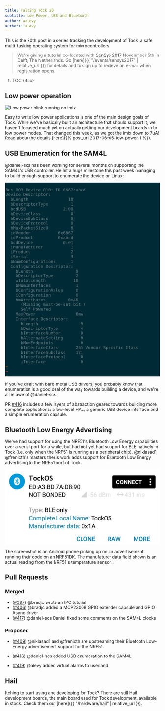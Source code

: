 ```yaml
---
title: Talking Tock 20
subtitle: Low Power, USB and Bluetooth
author: aalevy
authors: alevy
---
```


This is the 20th post in a series tracking the development of Tock, a
safe multi-tasking operating system for microcontrollers.

> We're giving a tutorial co-located with [SenSys
> 2017](http://sensys.acm.org/2017) Novenmber 5th in Delft, The Netherlands.
> Go [here]({{ "/events/sensys2017" | relative_url }}) for details and to sign
> up to recieve an e-mail when registration opens.

1. TOC
{:toc}

## Low power operation

![Low power blink running on imix](/assets/2017/06/imix-lowpower.png "Low power blink running on imix")

Easy to write low power applications is one of the main design goals of Tock.
While we've basically built an architecture that should support it, we haven't
focused much yet on actually getting our development boards in to low power
modes. That changed this week, as we got the imix down to 7uA! Read about the
details [here]({% post_url 2017-06-05-low-power-1 %}).

## USB Enumeration for the SAM4L

@daniel-scs has been working for several months on supporting the SAM4L's USB
controller. He hit a huge milestone this past week managing to build enough
support to enumerate the device on Linux:

![SAM4L USB enumeration on Linux](/assets/2017/06/usb-enum-basic.png "SAM4L USB enumeration on Linux")

If you've dealt with bare-metal USB drivers, you probably know that enumeration
is a good deal of the way towards building a device, and we're all in awe of
@daniel-scs.

PR [#416] includes a few layers of abstraction geared towards building
more complete applications: a low-level HAL, a generic USB device interface and
a simple enumeration capsule.

## Bluetooth Low Energy Advertising

We've had support for using the NRF51's Bluetooth Low Energy capabilities over
a serial port for a while, but had not yet had support for BLE natively in Tock
(i.e. only when the NRF51 is running as a peripheral chip). @niklasad1
@frenicth's masters thesis work adds support for Bluetooth Low Energy
advertising to the NRF51 port of Tock.

![NRF51dk Temperature Reading over BLE](/assets/2017/06/ble-adv-temp.jpg "NRF51dk Temperature Reading over BLE")

The screenshot is an Android phone picking up on an advertisement running their
code on an NRF51DK. The manufaturer data field shown is an actual reading from
the NRF51's temperature sensor.

## Pull Requests

### Merged

  * ([#397]) @bradjc wrote an IPC tutorial
  * ([#406]) @bradjc added a MCP23008 GPIO extender capsule and GPIO Async driver
  * ([#417]) @daniel-scs Daniel fixed some comments on the SAM4L clocks


### Proposed
  * ([#409]) @niklasad1 and @frenicth are upstreaming their Bluetooth Low-Energy
    advertisement support for the NRF51.

  * ([#416]) @daniel-scs added USB enumeration to the SAM4L

  * ([#419]) @alevy added virtual alarms to userland

## Hail

Itching to start using and developing for Tock? There are still Hail
development boards, the main board used for Tock development, available in
stock. Check them out [here]({{ "/hardware/hail" | relative_url }}).

[#397]: https://github.com/helena-project/tock/pull/397
[#406]: https://github.com/helena-project/tock/pull/406
[#409]: https://github.com/helena-project/tock/pull/409
[#416]: https://github.com/helena-project/tock/pull/416
[#417]: https://github.com/helena-project/tock/pull/417
[#419]: https://github.com/helena-project/tock/pull/419
